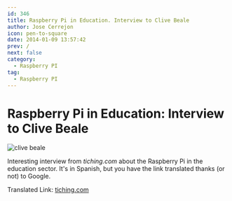 ```yaml
---
id: 346
title: Raspberry Pi in Education. Interview to Clive Beale
author: Jose Cerrejon
icon: pen-to-square
date: 2014-01-09 13:57:42
prev: /
next: false
category:
  - Raspberry PI
tag:
  - Raspberry PI
---
```


# Raspberry Pi in Education: Interview to Clive Beale

![clive beale](/images/2014/01/clivebeale.jpg)

Interesting interview from *tiching.com* about the Raspberry Pi in the education sector. It's in Spanish, but you have the link translated thanks (or not) to Google.

Translated Link: [tiching.com](http://translate.google.com/translate?sl=es&tl=en&js=n&prev=_t&hl=es&ie=UTF-8&u=http%3A%2F%2Fblog.tiching.com%2Fclive-beale-nos-limitamos-ser-consumidores-y-debemos-ser-creadores%2F)